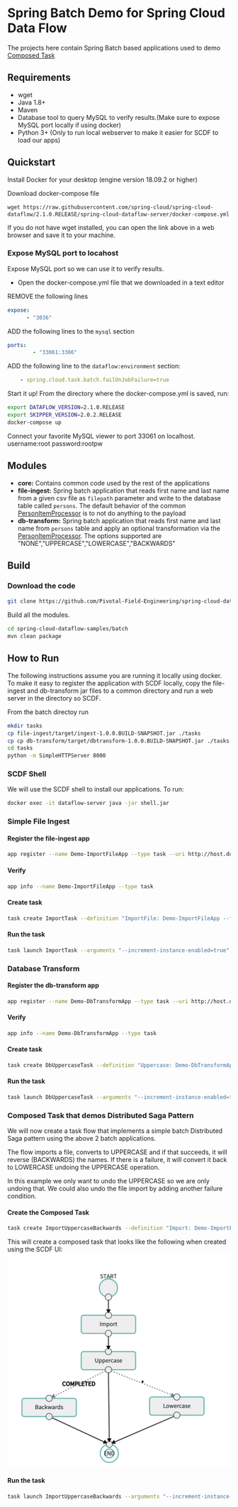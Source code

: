# Spring Batch Demo for Spring Cloud Data Flow

The projects here contain Spring Batch based applications used to demo [Composed Task](https://dataflow.spring.io/docs/batch-developer-guides/batch/data-flow-composed-task/)

## Requirements
- wget
- Java 1.8+
- Maven
- Database tool to query MySQL to verify results.(Make sure to expose MySQL port locally if using docker)
- Python 3+ (Only to run local webserver to make it easier for SCDF to load our apps)

## Quickstart

Install Docker for your desktop (engine version 18.09.2 or higher)

Download docker-compose file
```
wget https://raw.githubusercontent.com/spring-cloud/spring-cloud-dataflow/2.1.0.RELEASE/spring-cloud-dataflow-server/docker-compose.yml
```
If you do not have wget installed, you can open the link above in a web browser and save it to your machine.

### Expose MySQL port to locahost

Expose MySQL port so we can use it to verify results.

- Open the docker-compose.yml file that we downloaded in a text editor

REMOVE the following lines
```yaml
expose:
      - "3036"

```

ADD the following lines to the `mysql` section

```yaml
ports:
        - "33061:3306"
```

ADD the following line to the `dataflow:environment` section:
```yaml
    - spring.cloud.task.batch.failOnJobFailure=true
```

Start it up!
From the directory where the docker-compose.yml is saved, run:

```bash
export DATAFLOW_VERSION=2.1.0.RELEASE
export SKIPPER_VERSION=2.0.2.RELEASE
docker-compose up

```

Connect your favorite MySQL viewer to port 33061 on localhost. username:root password:rootpw

###

## Modules

- **core:** Contains common code used by the rest of the applications
- **file-ingest:** Spring batch application that reads first name and last name from a given csv file as `filepath` parameter and write to the database table called `persons`. The default behavior of the common [PersonItemProcessor](batch/core/src/main/java/io/spring/cloud/dataflow/batch/processor/PersonItemProcessor.java) is to not do anything to the payload
- **db-transform:** Spring batch application that reads first name and last name from `persons` table and apply an optional transformation via the [PersonItemProcessor](batch/core/src/main/java/io/spring/cloud/dataflow/batch/processor/PersonItemProcessor.java). The options supported are "NONE","UPPERCASE","LOWERCASE","BACKWARDS"


## Build

### Download the code


```bash
git clone https://github.com/Pivotal-Field-Engineering/spring-cloud-dataflow-samples.git
```

Build all the modules.

```bash
cd spring-cloud-dataflow-samples/batch
mvn clean package

```


## How to Run
The following instructions assume you are running it locally using docker. To make it easy to register the application with SCDF locally, copy the file-ingest and db-transform jar files to a common directory and run a web server in the directory so SCDF.

From the batch directoy run

```bash
mkdir tasks
cp file-ingest/target/ingest-1.0.0.BUILD-SNAPSHOT.jar ./tasks
cp cp db-transform/target/dbtransform-1.0.0.BUILD-SNAPSHOT.jar ./tasks
cd tasks
python -m SimpleHTTPServer 8000
```

### SCDF Shell
We will use the SCDF shell to install our applications. To run:

```bash
docker exec -it dataflow-server java -jar shell.jar
```

### Simple File Ingest

#### Register the file-ingest app

```bash
app register --name Demo-ImportFileApp --type task --uri http://host.docker.internal:8000/ingest-1.0.0.BUILD-SNAPSHOT.jar
```

#### Verify
```bash
app info --name Demo-ImportFileApp --type task
```

#### Create task
```bash
task create ImportTask --definition "ImportFile: Demo-ImportFileApp --filepath=classpath:data.csv"
```

#### Run the task
```bash
task launch ImportTask --arguments "--increment-instance-enabled=true"
```

### Database Transform

#### Register the db-transform app
```bash
app register --name Demo-DbTransformApp --type task --uri http://host.docker.internal:8000/dbtransform-1.0.0.BUILD-SNAPSHOT.jar
```

#### Verify
```bash
app info --name Demo-DbTransformApp --type task
```

#### Create task
```bash
task create DbUppercaseTask --definition "Uppercase: Demo-DbTransformApp --action=UPPERCASE"
```

#### Run the task
```bash
task launch DbUppercaseTask --arguments "--increment-instance-enabled=true"
```

### Composed Task that demos Distributed Saga Pattern
We will now create a task flow that implements a simple batch Distributed Saga pattern using the above 2 batch applications.

The flow imports a file, converts to UPPERCASE and if that succeeds, it will reverse (BACKWARDS) the names. If there is a failure, it will 
convert it back to LOWERCASE undoing the UPPERCASE operation.
   
In this example we only want to undo the UPPERCASE so we are only undoing that. We could also undo the file import by adding another failure condition.

#### Create the Composed Task
```bash
task create ImportUppercaseBackwards --definition "Import: Demo-ImportFileApp --filepath=classpath:data.csv && Uppercase: Demo-DbTransformApp --action=UPPERCASE '*'->Backwards: Demo-DbTransformApp --action=BACKWARDS 'FAILED'->Lowercase: Demo-DbTransformApp --action=LOWERCASE"
```

This will create a composed task that looks like the following when created using the SCDF UI:
![alt text](ComposedFlow.png)

#### Run the task
```bash
task launch ImportUppercaseBackwards --arguments "--increment-instance-enabled=true"
```
